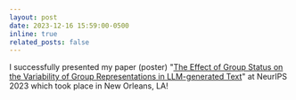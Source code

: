 ```yaml
---
layout: post
date: 2023-12-16 15:59:00-0500
inline: true
related_posts: false
---
```


I successfully presented my paper (poster) "[The Effect of Group Status on the Variability of Group Representations in LLM-generated Text](https://osf.io/sbt72/)" at NeurIPS 2023 which took place in New Orleans, LA!
